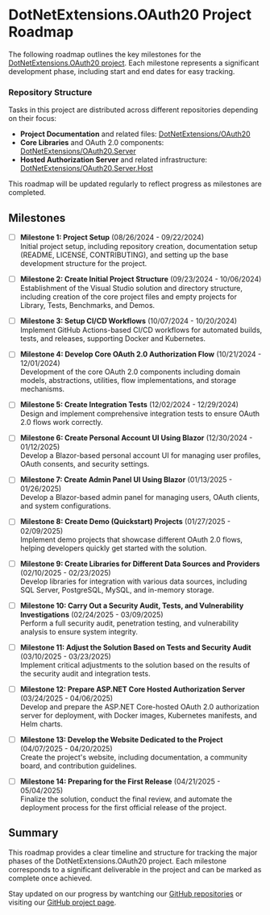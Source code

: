 # DotNetExtensions.OAuth20 Project Roadmap

The following roadmap outlines the key milestones for the [DotNetExtensions.OAuth20 project](https://github.com/orgs/DotNetExtensions/projects/17). Each milestone represents a significant development phase, including start and end dates for easy tracking.

### Repository Structure
Tasks in this project are distributed across different repositories depending on their focus:
- **Project Documentation** and related files: [DotNetExtensions/OAuth20](https://github.com/DotNetExtensions/OAuth20)
- **Core Libraries** and OAuth 2.0 components: [DotNetExtensions/OAuth20.Server](https://github.com/DotNetExtensions/OAuth20.Server)
- **Hosted Authorization Server** and related infrastructure: [DotNetExtensions/OAuth20.Server.Host](https://github.com/DotNetExtensions/OAuth20.Server.Host)

This roadmap will be updated regularly to reflect progress as milestones are completed.

## Milestones

- [ ] **Milestone 1: Project Setup** (08/26/2024 - 09/22/2024)  
  Initial project setup, including repository creation, documentation setup (README, LICENSE, CONTRIBUTING), and setting up the base development structure for the project.

- [ ] **Milestone 2: Create Initial Project Structure** (09/23/2024 - 10/06/2024)  
  Establishment of the Visual Studio solution and directory structure, including creation of the core project files and empty projects for Library, Tests, Benchmarks, and Demos.

- [ ] **Milestone 3: Setup CI/CD Workflows** (10/07/2024 - 10/20/2024)  
  Implement GitHub Actions-based CI/CD workflows for automated builds, tests, and releases, supporting Docker and Kubernetes.

- [ ] **Milestone 4: Develop Core OAuth 2.0 Authorization Flow** (10/21/2024 - 12/01/2024)  
  Development of the core OAuth 2.0 components including domain models, abstractions, utilities, flow implementations, and storage mechanisms.

- [ ] **Milestone 5: Create Integration Tests** (12/02/2024 - 12/29/2024)  
  Design and implement comprehensive integration tests to ensure OAuth 2.0 flows work correctly.

- [ ] **Milestone 6: Create Personal Account UI Using Blazor** (12/30/2024 - 01/12/2025)  
  Develop a Blazor-based personal account UI for managing user profiles, OAuth consents, and security settings.

- [ ] **Milestone 7: Create Admin Panel UI Using Blazor** (01/13/2025 - 01/26/2025)  
  Develop a Blazor-based admin panel for managing users, OAuth clients, and system configurations.

- [ ] **Milestone 8: Create Demo (Quickstart) Projects** (01/27/2025 - 02/09/2025)  
  Implement demo projects that showcase different OAuth 2.0 flows, helping developers quickly get started with the solution.

- [ ] **Milestone 9: Create Libraries for Different Data Sources and Providers** (02/10/2025 - 02/23/2025)  
  Develop libraries for integration with various data sources, including SQL Server, PostgreSQL, MySQL, and in-memory storage.

- [ ] **Milestone 10: Carry Out a Security Audit, Tests, and Vulnerability Investigations** (02/24/2025 - 03/09/2025)  
  Perform a full security audit, penetration testing, and vulnerability analysis to ensure system integrity.

- [ ] **Milestone 11: Adjust the Solution Based on Tests and Security Audit** (03/10/2025 - 03/23/2025)  
  Implement critical adjustments to the solution based on the results of the security audit and integration tests.

- [ ] **Milestone 12: Prepare ASP.NET Core Hosted Authorization Server** (03/24/2025 - 04/06/2025)  
  Develop and prepare the ASP.NET Core-hosted OAuth 2.0 authorization server for deployment, with Docker images, Kubernetes manifests, and Helm charts.

- [ ] **Milestone 13: Develop the Website Dedicated to the Project** (04/07/2025 - 04/20/2025)  
  Create the project's website, including documentation, a community board, and contribution guidelines.

- [ ] **Milestone 14: Preparing for the First Release** (04/21/2025 - 05/04/2025)  
  Finalize the solution, conduct the final review, and automate the deployment process for the first official release of the project.

## Summary

This roadmap provides a clear timeline and structure for tracking the major phases of the DotNetExtensions.OAuth20 project. Each milestone corresponds to a significant deliverable in the project and can be marked as complete once achieved.

Stay updated on our progress by wantching our [GitHub repositories](https://github.com/orgs/DotNetExtensions/repositories) or visiting our [GitHub project page](https://github.com/orgs/DotNetExtensions/projects/17).
